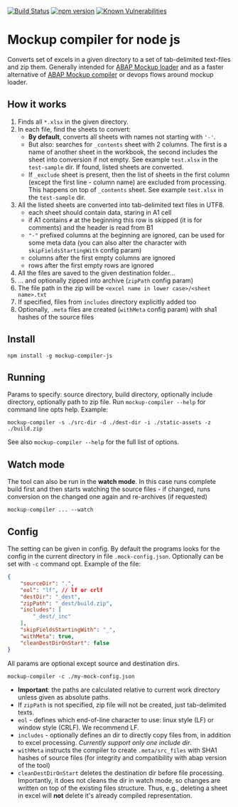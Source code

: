 [![Build Status](https://github.com/sbcgua/mockup-compiler-js/actions/workflows/main.yml/badge.svg)](https://github.com/sbcgua/mockup-compiler-js/actions/workflows/main.yml)
[![npm version](https://badge.fury.io/js/mockup-compiler-js.svg)](https://badge.fury.io/js/mockup-compiler-js)
[![Known Vulnerabilities](https://snyk.io/test/github/sbcgua/mockup-compiler-js/badge.svg?targetFile=package.json)](https://snyk.io/test/github/sbcgua/mockup-compiler-js?targetFile=package.json)

# Mockup compiler for node js

Converts set of excels in a given directory to a set of tab-delimited text-files and zip them. Generally intended for [ABAP Mockup loader](https://github.com/sbcgua/mockup_loader) and as a faster alternative of [ABAP Mockup compiler](https://github.com/sbcgua/mockup_compiler) or devops flows around mockup loader. 

## How it works

1. Finds all `*.xlsx` in the given directory.
2. In each file, find the sheets to convert:
    - **By default**, converts all sheets with names not starting with `'-'`.
    - But also: searches for `_contents` sheet with 2 columns. The first is a name of another sheet in the workbook, the second includes the sheet into conversion if not empty. See example `test.xlsx` in the `test-sample` dir. If found, listed sheets are converted.
    - If `_exclude` sheet is present, then the list of sheets in the first column (except the first line - column name) are excluded from processing. This happens on top of `_contents` sheet. See example `test.xlsx` in the `test-sample` dir.
3. All the listed sheets are converted into tab-delimited text files in UTF8.
    - each sheet should contain data, staring in A1 cell
    - if A1 contains `#` at the beginning this row is skipped (it is for comments) and the header is read from B1
    - `"-"` prefixed columns at the beginning are ignored, can be used for some meta data (you can also alter the character with `skipFieldsStartingWith` config param)
    - columns after the first empty columns are ignored
    - rows after the first empty rows are ignored
4. All the files are saved to the given destination folder...
5. ... and optionally zipped into archive (`zipPath` config param)
6. The file path in the zip will be `<excel name in lower case>/<sheet name>.txt`
7. If specified, files from `includes` directory explicitly added too
8. Optionally, `.meta` files are created (`withMeta` config param) with sha1 hashes of the source files

## Install

```
npm install -g mockup-compiler-js
```

## Running

Params to specify: source directory, build directory, optionally include directory, optionally path to zip file. Run `mockup-compiler --help` for command line opts help. Example:

```
mockup-compiler -s ./src-dir -d ./dest-dir -i ./static-assets -z ./build.zip
```

See also `mockup-compiler --help` for the full list of options.

## Watch mode

The tool can also be run in the **watch mode**. In this case runs complete build first and then starts watching the source files - if changed, runs conversion on the changed one again and re-archives (if requested)

```
mockup-compiler ... --watch
```

## Config

The setting can be given in config. By default the programs looks for the config in the current directory in file `.mock-config.json`. Optionally can be set with `-c` command opt. Example of the file:

```json
{
    "sourceDir": ".",
    "eol": "lf", // lf or crlf
    "destDir": "_dest",
    "zipPath": "_dest/build.zip",
    "includes": [
        "_dest/_inc"
    ],
    "skipFieldsStartingWith": "_",
    "withMeta": true,
    "cleanDestDirOnStart": false
}
```
All params are optional except source and destination dirs.
```
mockup-compiler -c ./my-mock-config.json
```
- **Important**: the paths are calculated relative to current work directory unless given as absolute paths.
- If `zipPath` is not specified, zip file will not be created, just tab-delimited texts.
- `eol` - defines which end-of-line character to use: linux style (LF) or window style (CRLF). We recommend LF.
- `includes` - optionally defines an dir to directly copy files from, in addition to excel processing. *Currently support only one include dir*.
- `withMeta` instructs the compiler to create `.meta/src_files` with SHA1 hashes of source files (for integrity and compatibility with abap version of the tool)
- `cleanDestDirOnStart` deletes the destination dir before file processing. Importantly, it does not cleans the dir in watch mode, so changes are written on top of the existing files structure. Thus, e.g., deleting a sheet in excel will **not** delete it's already compiled representation.

